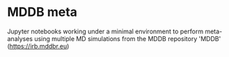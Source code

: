 # MDDB meta
Jupyter notebooks working under a minimal environment to perform meta-analyses using multiple MD simulations from the MDDB repository 'MDDB' (https://irb.mddbr.eu)

